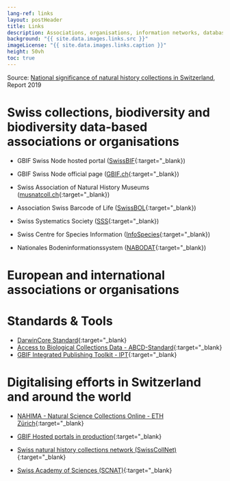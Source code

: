 ```yaml
---
lang-ref: links
layout: postHeader
title: Links
description: Associations, organisations, information networks, databases and current projects or initiatives
background: "{{ site.data.images.links.src }}"
imageLicense: "{{ site.data.images.links.caption }}"
height: 50vh
toc: true
---
```


Source: [National significance of natural history collections in Switzerland](https://swisscollnet.scnat.ch/fr/exchange/publications/uuid/i/3ce18531-2438-54d1-a034-7ec0b51f42d2-National_significance_of_natural_history_collections_in_Switzerland), Report 2019

# Swiss collections, biodiversity and biodiversity data-based associations or organisations

* GBIF Swiss Node hosted portal ([SwissBIF](https://swiss-bif.hp.gbif.org/){:target="_blank})
* GBIF Swiss Node official page ([GBIF.ch](https://www.gbif.org/country/CH/summary){:target="_blank})

* Swiss Association of Natural History Museums ([musnatcoll.ch](https://musnatcoll.ch/en){:target="_blank})
* Association Swiss Barcode of Life ([SwissBOL](http://www.swissbol.ch/){:target="_blank})
* Swiss Systematics Society ([SSS](https://swiss-systematics.ch/en){:target="_blank})

* Swiss Centre for Species Information ([InfoSpecies](https://www.infospecies.ch/fr/){:target="_blank})
* Nationales Bodeninformationssystem ([NABODAT](https://www.nabodat.ch/index.php/de){:target="_blank})

# European and international associations or organisations



# Standards & Tools

* [DarwinCore Standard](https://dwc.tdwg.org/){:target="_blank}
* [Access to Biological Collections Data - ABCD-Standard](https://abcd.tdwg.org/){:target="_blank}
* [GBIF Integrated Publishing Toolkit - IPT](https://www.gbif.org/ipt){:target="_blank}


# Digitalising efforts in Switzerland and around the world

* [NAHIMA - Natural Science Collections Online - ETH Zürich](https://www.nahima.ethz.ch/search){:target="_blank}
* [GBIF Hosted portals in production](https://www.gbif.org/en/composition/4s2G3hhH1n3reU0yN0F8RF/hosted-portals-in-production){:target="_blank}


* [Swiss natural history collections network (SwissCollNet)](https://swisscollnet.scnat.ch/en){:target="_blank}

* [Swiss Academy of Sciences (SCNAT)](https://scnat.ch/en){:target="_blank}


